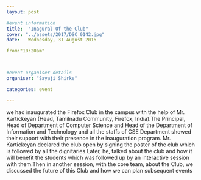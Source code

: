 ```yaml
---
layout: post

#event information
title:  "Inagural Of the Club"
cover: "../assets/2017/DSC_0142.jpg"
date:   Wednesday, 31 August 2016

from:"10:20am"



#event organiser details
organiser: "Sayaji Shirke"

categories: event

---
```

we had inaugurated the Firefox Club in the campus with the help of Mr. Kartickeyan (Head, Tamilnadu Community, Firefox, India).The Principal, Head of Department of Computer Science and Head of the Department of Information and Technology and all the staffs of CSE Department showed their support with their presence in the inauguration program.
 Mr. Kartickeyan declared the club open by signing the poster of the club which is followed by all the dignitaries.Later, he, talked about the club and how it will benefit the students which was followed up by an interactive session with them.Then in another session, with the core team, about the Club, we discussed the future of this Club and how we can plan subsequent events
